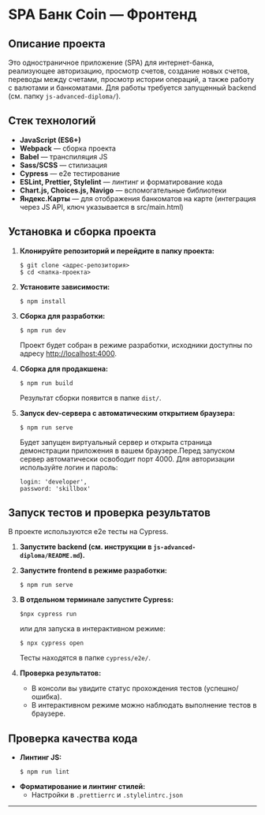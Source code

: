 # SPA Банк Coin — Фронтенд

## Описание проекта

Это одностраничное приложение (SPA) для интернет-банка, реализующее авторизацию, просмотр счетов, создание новых счетов, переводы между счетами, просмотр истории операций, а также работу с валютами и банкоматами. Для работы требуется запущенный backend (см. папку `js-advanced-diploma/`).

## Стек технологий

- **JavaScript (ES6+)**
- **Webpack** — сборка проекта
- **Babel** — транспиляция JS
- **Sass/SCSS** — стилизация
- **Cypress** — e2e тестирование
- **ESLint, Prettier, Stylelint** — линтинг и форматирование кода
- **Chart.js, Choices.js, Navigo** — вспомогательные библиотеки
- **Яндекс.Карты** — для отображения банкоматов на карте (интеграция через JS API, ключ указывается в src/main.html)

## Установка и сборка проекта

1. **Клонируйте репозиторий и перейдите в папку проекта:**

   ```
   $ git clone <адрес-репозитория>
   $ cd <папка-проекта>
   ```

2. **Установите зависимости:**

   ```
   $ npm install
   ```

3. **Сборка для разработки:**

   ```
   $ npm run dev
   ```

   Проект будет собран в режиме разработки, исходники доступны по адресу [http://localhost:4000](http://localhost:4000).

4. **Сборка для продакшена:**

   ```
   $ npm run build
   ```

   Результат сборки появится в папке `dist/`.

5. **Запуск dev-сервера с автоматическим открытием браузера:**
   ```
   $ npm run serve
   ```
   Будет запущен виртуальный сервер и открыта страница демонстрации приложения в вашем браузере.Перед запуском сервер автоматически освободит порт 4000. Для авторизации используйте логин и пароль:
   ```
   login: 'developer',
   password: 'skillbox'
   ```

## Запуск тестов и проверка результатов

В проекте используются e2e тесты на Cypress.

1. **Запустите backend (см. инструкции в `js-advanced-diploma/README.md`).**
2. **Запустите frontend в режиме разработки:**
   ```
   $ npm run serve
   ```
3. **В отдельном терминале запустите Cypress:**

   ```
   $npx cypress run
   ```

   или для запуска в интерактивном режиме:

   ```
   $ npx cypress open
   ```

   Тесты находятся в папке `cypress/e2e/`.

4. **Проверка результатов:**
   - В консоли вы увидите статус прохождения тестов (успешно/ошибка).
   - В интерактивном режиме можно наблюдать выполнение тестов в браузере.

## Проверка качества кода

- **Линтинг JS:**
  ```
  $ npm run lint
  ```
- **Форматирование и линтинг стилей:**
  - Настройки в `.prettierrc` и `.stylelintrc.json`

---
